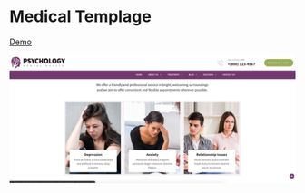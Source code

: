 
# Medical Templage
[Demo]( https://jsdev63.github.io/medical-templage/)

[![](images/screen.png "Title")]( https://jsdev63.github.io/medical-templage/)
